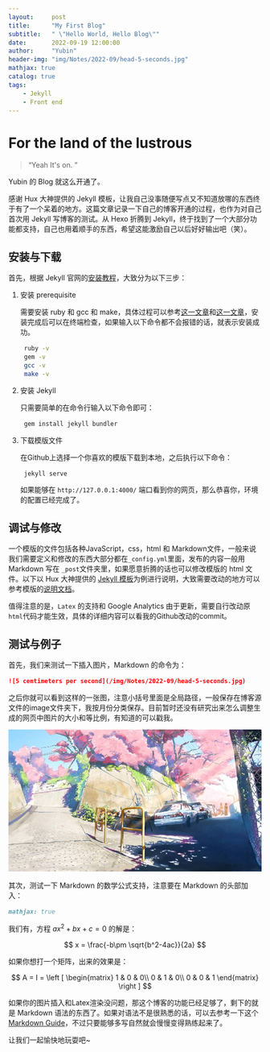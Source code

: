 ```yaml
---
layout:     post
title:      "My First Blog"
subtitle:   " \"Hello World, Hello Blog\""
date:       2022-09-19 12:00:00
author:     "Yubin"
header-img: "img/Notes/2022-09/head-5-seconds.jpg"
mathjax: true
catalog: true
tags:
    - Jekyll
    - Front end
---
```


# For the land of the lustrous

> “Yeah It's on. ”

Yubin 的 Blog 就这么开通了。

感谢 Hux 大神提供的 Jekyll 模板，让我自己没事随便写点又不知道放哪的东西终于有了一个呆着的地方。这篇文章记录一下自己的博客开通的过程，也作为对自己首次用 Jekyll 写博客的测试。从 Hexo 折腾到 Jekyll，终于找到了一个大部分功能都支持，自己也用着顺手的东西，希望这能激励自己以后好好输出吧（笑）。

## 安装与下载

首先，根据 Jekyll 官网的[安装教程](https://jekyllrb.com/docs/)，大致分为以下三步：

1. 安装 prerequisite
   
   需要安装 ruby 和 gcc 和 make，具体过程可以参考[这一文章](https://blog.csdn.net/cheng__lu/article/details/88963229)和[这一文章](https://zhuanlan.zhihu.com/p/47935258)，安装完成后可以在终端检查，如果输入以下命令都不会报错的话，就表示安装成功。
   ```bash
    ruby -v
    gem -v
    gcc -v
    make -v
   ```

2. 安装 Jekyll
   
   只需要简单的在命令行输入以下命令即可：
   ```bash
    gem install jekyll bundler
   ```

3. 下载模版文件
   
   在Github上选择一个你喜欢的模版下载到本地，之后执行以下命令：

   ```bash
    jekyll serve
   ```
   如果能够在 `http://127.0.0.1:4000/` 端口看到你的网页，那么恭喜你，环境的配置已经完成了。

## 调试与修改

一个模版的文件包括各种JavaScript，css，html 和 Markdown文件，一般来说我们需要定义和修改的东西大部分都在`_config.yml`里面，发布的内容一般用 Markdown 写在 `_post`文件夹里，如果愿意折腾的话也可以修改模版的 html 文件。以下以 Hux 大神提供的 [Jekyll 模板](https://github.com/Huxpro/huxpro.github.io)为例进行说明，大致需要改动的地方可以参考模版的[说明文档](https://github.com/Huxpro/huxpro.github.io/blob/master/_doc/README.zh.md)。

值得注意的是，`Latex` 的支持和 Google Analytics 由于更新，需要自行改动原 `html`代码才能生效，具体的详细内容可以看我的Github改动的commit。

## 测试与例子

首先，我们来测试一下插入图片，Markdown 的命令为：

```markdown
![5 centimeters per second](/img/Notes/2022-09/head-5-seconds.jpg)
```

之后你就可以看到这样的一张图，注意小括号里面是全局路径，一般保存在博客源文件的image文件夹下，我按月份分类保存。目前暂时还没有研究出来怎么调整生成的网页中图片的大小和等比例，有知道的可以戳我。

![Violet](/img/Notes/2022-09/head-5-seconds.jpg)

其次，测试一下 Markdown 的数学公式支持，注意要在 Markdown 的头部加入：

```markdown
mathjax: true
```

我们有，方程 $ax^2 + bx+c=0$ 的解是：

$$
x = \frac{-b\pm \sqrt{b^2-4ac}}{2a}
$$

如果你想打一个矩阵，出来的效果是：

$$
A = I = \left [ \begin{matrix}
    1 & 0 & 0\\
    0 & 1 & 0\\
    0 & 0 & 1
\end{matrix} \right ]
$$

如果你的图片插入和Latex渲染没问题，那这个博客的功能已经足够了，剩下的就是 Markdown 语法的东西了。如果对语法不是很熟悉的话，可以去参考一下这个 [Markdown Guide](https://www.markdownguide.org/basic-syntax/)，不过只要能够多写自然就会慢慢变得熟练起来了。

让我们一起愉快地玩耍吧~
